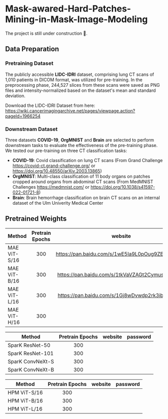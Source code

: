 # Mask-awared-Hard-Patches-Mining-in-Mask-Image-Modeling

The project is still under construction :construction:.

## Data Preparation

### Pretraining Dataset

The publicly accessible **LIDC-IDRI** dataset, comprising lung CT scans of 1,010 patients in DICOM format, was utilized for pre-training. In the preprocessing phase, 244,527 slices from these scans were saved as PNG files and intensity-normalized based on the dataset's mean and standard deviation.

Download the LIDC-IDRI Dataset from here: https://wiki.cancerimagingarchive.net/pages/viewpage.action?pageId=1966254

### Downstream Dataset

Three datasets **COVID-19**, **OrgMNIST** and **Brain** are selected to perform downstream tasks to evaluate the effectiveness of the pre-training phase.
We tested our pre-training on three CT classification tasks:

- **COVID-19**: Covid classification on lung CT scans (From Grand Challenge https://covid-ct.grand-challenge.org/ or https://doi.org/10.48550/arXiv.2003.13865)
- **OrgMNIST**: Multi-class classification of 11 body organs on patches cropped around organs from abdominal CT scans (From MedMNIST Challenges https://medmnist.com/ or https://doi.org/10.1038/s41597-022-01721-8)
- **Brain**: Brain hemorrhage classification on brain CT scans on an internal dataset of the Ulm Univerity Medical Center

## Pretrained Weights

| Method | Pretrain Epochs | website | password |
|-------|:-------:|:-------:|:-------:|
| MAE ViT-S/16 | 300 | https://pan.baidu.com/s/1wE5Ia9L0pOug9ZES7_qM2Q | gmec |
| MAE ViT-B/16 | 300 | https://pan.baidu.com/s/1tkVaVZAGt2Cymus_Qzvu5Q | js8p |
| MAE ViT-L/16 | 300 | https://pan.baidu.com/s/1Gj8wDvwdp2rk3ibz_7XcQA | lojj |
| MAE ViT-H/16 | 300 |  |  |

| Method | Pretrain Epochs | website | password |
|-------|:-------:|:-------:|:-------:|
| SparK ResNet-50 | 300 |  |  |
| SparK ResNet-101 | 300 |  |  |
| SparK ConvNeXt-S | 300 |  |  |
| SparK ConvNeXt-B | 300 |  |  |

| Method | Pretrain Epochs | website | password |
|-------|:-------:|:-------:|:-------:|
| HPM ViT-S/16 | 300 |  |  |
| HPM ViT-B/16 | 300 |  |  |
| HPM ViT-L/16 | 300 |  |  |

